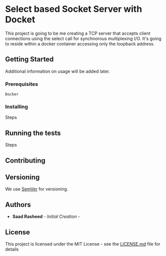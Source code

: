 # Select based Socket Server with Docket

This project is going to be me creating a TCP server that accepts client connections using the select call for synchnorous multiplexing I/O. It's going to reside within a docker container accessing only the loopback address.

## Getting Started

Additional information on usage will be added later.

### Prerequisites


```
Docker
```

### Installing

Steps


## Running the tests

Steps

## Contributing


## Versioning

We use [SemVer](http://semver.org/) for versioning.

## Authors

* **Saad Rasheed** - *Initial Creation* -
 
## License

This project is licensed under the MIT License - see the [LICENSE.md](LICENSE.md) file for details
